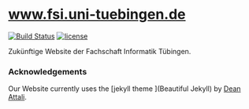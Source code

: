 # www.fsi.uni-tuebingen.de

[![Build Status](https://travis-ci.org/fsi-tue/fsi-tue.github.io.svg?branch=master)](https://travis-ci.org/fsi-tue/fsi-tue.github.io)
[![license](https://img.shields.io/github/license/fsi-tue/fsi-tue.github.io.svg)](https://github.com/fsi-tue/fsi-tue.github.io/blob/master/LICENSE.txt)

Zukünftige Website der Fachschaft Informatik Tübingen.

### Acknowledgements
Our Website currently uses the [jekyll theme ](Beautiful Jekyll) [](https://github.com/daattali/beautiful-jekyll) by [Dean Attali](http://deanattali.com).
